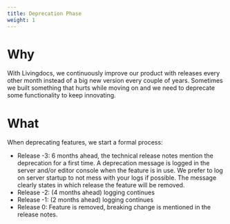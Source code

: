 ```yaml
---
title: Deprecation Phase
weight: 1
---
```


# Why

With Livingdocs, we continuously improve our product with releases every other month instead of a big new version every couple of years. Sometimes we built something that hurts while moving on and we need to deprecate some functionality to keep innovating.

# What

When deprecating features, we start a formal process:

- Release -3: 6 months ahead, the technical release notes mention the deprecation for a first time. A deprecation message is logged in the server and/or editor console when the feature is in use. We prefer to log on server startup to not mess with your logs if possible. The message clearly states in which release the feature will be removed.
- Release -2: (4 months ahead) logging continues
- Release -1: (2 months ahead) logging continues
- Release 0: Feature is removed, breaking change is mentioned in the release notes.
